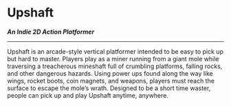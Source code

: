 # Upshaft

***An Indie 2D Action Platformer***

---

Upshaft is an arcade-style vertical platformer intended to be easy to pick up but hard to master. Players play as a miner running from a giant mole while traversing a treacherous mineshaft full of crumbling platforms, falling rocks, and other dangerous hazards. Using power ups found along the way like wings, rocket boots, coin magnets, and weapons, players must reach the surface to escape the mole’s wrath. Designed to be a short time waster, people can pick up and play Upshaft anytime, anywhere.
